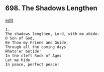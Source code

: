 
## 698.  The Shadows Lengthen
[edit](https://docs.google.com/document/d/1%2DXy7_Fn98bcoRjmtGTI4fMqkRzZoMaHD/edit?mode=html)



    1.
    The shadows lengthen, Lord, with me abide. 
    O Son of God, 
    Be Thou my Friend and Guide; 
    Through all the coming days 
    Whate'er betide' 
    In the cleft Rock of Ages 
    Let me hide 
    In peace, perfect peace!
